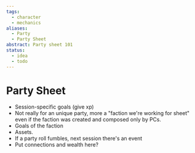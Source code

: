 ```yaml
---
tags:
  - character
  - mechanics
aliases:
  - Party
  - Party Sheet
abstract: Party sheet 101
status:
  - idea
  - todo
---
```

# Party Sheet
- Session-specific goals (give xp)
- Not really for an unique party, more a "faction we're working for sheet" even if the faction was created and composed only by PCs.
- Goals of the faction
- Assets.
- If a party roll fumbles, next session there's an event
- Put connections and wealth here?